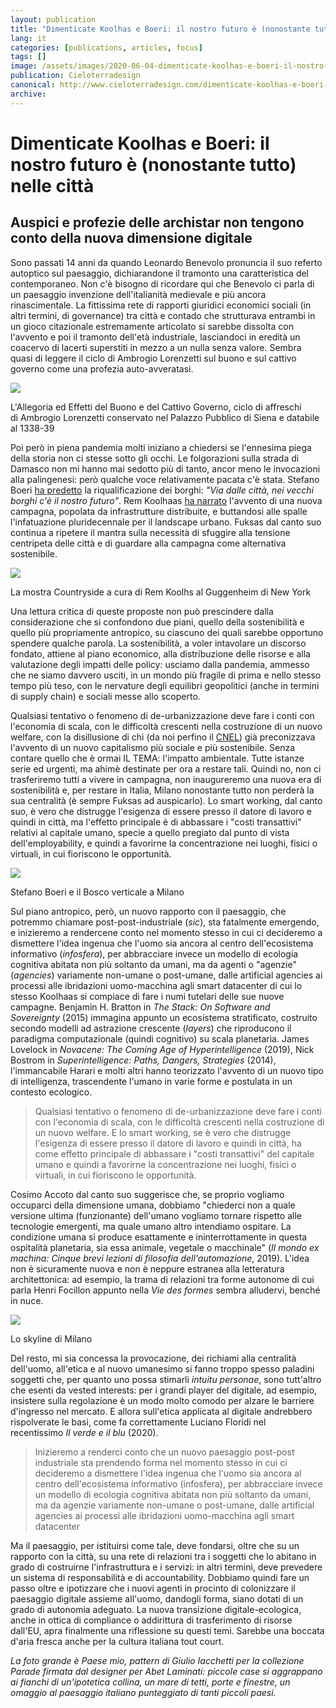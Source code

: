 ```yaml
---
layout: publication
title: "Dimenticate Koolhas e Boeri: il nostro futuro è (nonostante tutto) nelle città"
lang: it
categories: [publications, articles, focus]
tags: []
image: /assets/images/2020-06-04-dimenticate-koolhas-e-boeri-il-nostro-futuro-e-nonostante-tutto-nelle-citta.jpg
publication: Cieloterradesign
canonical: http://www.cieloterradesign.com/dimenticate-koolhas-e-boeri-il-nostro-futuro-e-nonostante-tutto-nelle-citta/
archive:
---
```


Dimenticate Koolhas e Boeri: il nostro futuro è (nonostante tutto) nelle città
==============================================================================

Auspici e profezie delle archistar non tengono conto della nuova dimensione digitale
------------------------------------------------------------------------------------

Sono passati 14 anni da quando Leonardo Benevolo pronuncia il suo referto autoptico sul paesaggio, dichiarandone il tramonto una caratteristica del contemporaneo. Non c'è bisogno di ricordare qui che Benevolo ci parla di un paesaggio invenzione dell'italianità medievale e più ancora rinascimentale. La fittissima rete di rapporti giuridici economici sociali (in altri termini, di governance) tra città e contado che strutturava entrambi in un gioco citazionale estremamente articolato si sarebbe dissolta con l'avvento e poi il tramonto dell'età industriale, lasciandoci in eredità un coacervo di lacerti superstiti in mezzo a un nulla senza valore. Sembra quasi di leggere il ciclo di Ambrogio Lorenzetti sul buono e sul cattivo governo come una profezia auto-avveratasi.

![](http://www.cieloterradesign.com/wp-content/uploads/2020/06/allegoria-del-cattivo-governo.jpg)

L'Allegoria ed Effetti del Buono e del Cattivo Governo, ciclo di affreschi di Ambrogio Lorenzetti conservato nel Palazzo Pubblico di Siena e databile al 1338-39

Poi però in piena pandemia molti iniziano a chiedersi se l'ennesima piega della storia non ci stesse sotto gli occhi. Le folgorazioni sulla strada di Damasco non mi hanno mai sedotto più di tanto, ancor meno le invocazioni alla palingenesi: però qualche voce relativamente pacata c'è stata. Stefano Boeri [ha predetto](https://rep.repubblica.it/pwa/intervista/2020/04/20/news/coronavirus_boeri_via_dalle_citta_nei_vecchi_borghi_c_e_il_nostro_futuro2-254557453/) la riqualificazione dei borghi: *"Via dalle città, nei vecchi borghi c'è il nostro futuro"*. Rem Koolhaas [ha narrato](https://rep.repubblica.it/pwa/robinson/2020/05/08/news/rem_koolhaas_la_campagna_ci_salvera_-255974364/) l'avvento di una nuova campagna, popolata da infrastrutture distribuite, e buttandosi alle spalle l'infatuazione pluridecennale per il landscape urbano. Fuksas dal canto suo continua a ripetere il mantra sulla necessità di sfuggire alla tensione centripeta delle città e di guardare alla campagna come alternativa sostenibile.

![](http://www.cieloterradesign.com/wp-content/uploads/2020/03/countryside-rem_koolhas-guggenheim-architettura4.jpg)

La mostra Countryside a cura di Rem Koolhs al Guggenheim di New York

Una lettura critica di queste proposte non può prescindere dalla considerazione che si confondono due piani, quello della sostenibilità e quello più propriamente antropico, su ciascuno dei quali sarebbe opportuno spendere qualche parola. La sostenibilità, a voler intavolare un discorso fondato, attiene al piano economico, alla distribuzione delle risorse e alla valutazione degli impatti delle policy: usciamo dalla pandemia, ammesso che ne siamo davvero usciti, in un mondo più fragile di prima e nello stesso tempo più teso, con le nervature degli equilibri geopolitici (anche in termini di supply chain) e sociali messe allo scoperto.

Qualsiasi tentativo o fenomeno di de-urbanizzazione deve fare i conti con l'economia di scala, con le difficoltà crescenti nella costruzione di un nuovo welfare, con la disillusione di chi (da noi perfino il [CNEL](https://www.cnel.it/Comunicazione-e-Stampa/Notizie/ArtMID/694/ArticleID/1196/%25E2%2580%259CIL-MONDO-CHE-VERR192%25E2%2580%259D-LIBRO-DEL-CNEL-CON-I-CONTRIBUTI-DI-ECONOMISTI-POLITICI-E-GIURISTI)) già preconizzava l'avvento di un nuovo capitalismo più sociale e più sostenibile. Senza contare quello che è ormai IL TEMA: l'impatto ambientale. Tutte istanze serie ed urgenti, ma ahimè destinate per ora a restare tali. Quindi no, non ci trasferiremo tutti a vivere in campagna, non inaugureremo una nuova era di sostenibilità e, per restare in Italia, Milano nonostante tutto non perderà la sua centralità (è sempre Fuksas ad auspicarlo). Lo smart working, dal canto suo, è vero che distrugge l'esigenza di essere presso il datore di lavoro e quindi in città, ma l'effetto principale è di abbassare i "costi transattivi" relativi al capitale umano, specie a quello pregiato dal punto di vista dell'employability, e quindi a favorirne la concentrazione nei luoghi, fisici o virtuali, in cui fioriscono le opportunità.

![](http://www.cieloterradesign.com/wp-content/uploads/2020/06/00-stefano-boeri-compleanno-oggetto-editoriale-800x600-1529314235.jpg)

Stefano Boeri e il Bosco verticale a Milano

Sul piano antropico, però, un nuovo rapporto con il paesaggio, che potremmo chiamare post-post-industriale (*sic*), sta fatalmente emergendo, e inizieremo a rendercene conto nel momento stesso in cui ci decideremo a dismettere l'idea ingenua che l'uomo sia ancora al centro dell'ecosistema informativo (*infosfera*), per abbracciare invece un modello di ecologia cognitiva abitata non più soltanto da umani, ma da agenti o "agenzie" (*agencies*) variamente non-umane o post-umane, dalle artificial agencies ai processi alle ibridazioni uomo-macchina agli smart datacenter di cui lo stesso Koolhaas si compiace di fare i numi tutelari delle sue nuove campagne. Benjamin H. Bratton in *The Stack: On Software and Sovereignty* (2015) immagina appunto un ecosistema stratificato, costruito secondo modelli ad astrazione crescente (*layers*) che riproducono il paradigma computazionale (quindi cognitivo) su scala planetaria. James Lovelock in *Novacene: The Coming Age of Hyperintelligence* (2019), Nick Bostrom in *Superintelligence: Paths, Dangers, Strategies* (2014), l'immancabile Harari e molti altri hanno teorizzato l'avvento di un nuovo tipo di intelligenza, trascendente l'umano in varie forme e postulata in un contesto ecologico.

> Qualsiasi tentativo o fenomeno di de-urbanizzazione deve fare i conti con l'economia di scala, con le difficoltà crescenti nella costruzione di un nuovo welfare. E lo smart working, se è vero che distrugge l'esigenza di essere presso il datore di lavoro e quindi in città, ha come effetto principale di abbassare i "costi transattivi" del capitale umano e quindi a favorirne la concentrazione nei luoghi, fisici o virtuali, in cui fioriscono le opportunità.

Cosimo Accoto dal canto suo suggerisce che, se proprio vogliamo occuparci della dimensione umana, dobbiamo "chiederci non a quale versione ultima (funzionante) dell'umano vogliamo tornare rispetto alle tecnologie emergenti, ma quale umano altro intendiamo ospitare. La condizione umana si produce esattamente e ininterrottamente in questa ospitalità planetaria, sia essa animale, vegetale o macchinale" (*Il mondo ex machina: Cinque brevi lezioni di filosofia dell'automazione*, 2019). L'idea non è sicuramente nuova e non è neppure estranea alla letteratura architettonica: ad esempio, la trama di relazioni tra forme autonome di cui parla Henri Focillon appunto nella *Vie des formes* sembra alludervi, benché in nuce.

![](http://www.cieloterradesign.com/wp-content/uploads/2020/06/unnamed.jpg)

Lo skyline di Milano

Del resto, mi sia concessa la provocazione, dei richiami alla centralità dell'uomo, all'etica e al nuovo umanesimo si fanno troppo spesso paladini soggetti che, per quanto uno possa stimarli *intuitu personae*, sono tutt'altro che esenti da vested interests: per i grandi player del digitale, ad esempio, insistere sulla regolazione è un modo molto comodo per alzare le barriere d'ingresso nel mercato. E allora sull'etica applicata al digitale andrebbero rispolverate le basi, come fa correttamente Luciano Floridi nel recentissimo *Il verde e il blu* (2020).

> Inizieremo a renderci conto che un nuovo paesaggio post-post industriale sta prendendo forma nel momento stesso in cui ci decideremo a dismettere l'idea ingenua che l'uomo sia ancora al centro dell'ecosistema informativo (infosfera), per abbracciare invece un modello di ecologia cognitiva abitata non più soltanto da umani, ma da agenzie variamente non-umane o post-umane, dalle artificial agencies ai processi alle ibridazioni uomo-macchina agli smart datacenter

Ma il paesaggio, per istituirsi come tale, deve fondarsi, oltre che su un rapporto con la città, su una rete di relazioni tra i soggetti che lo abitano in grado di costruirne l'infrastruttura e i servizi: in altri termini, deve prevedere un sistema di responsabilità e di accountability. Dobbiamo quindi fare un passo oltre e ipotizzare che i nuovi agenti in procinto di colonizzare il paesaggio digitale assieme all'uomo, dandogli forma, siano dotati di un grado di autonomia adeguato. La nuova transizione digitale-ecologica, anche in ottica di compliance o addirittura di trasferimento di risorse dall'EU, apra finalmente una riflessione su questi temi. Sarebbe una boccata d'aria fresca anche per la cultura italiana tout court.

*La foto grande è Paese mio, pattern di Giulio Iacchetti per la collezione Parade firmata dal designer per Abet Laminati: piccole case si aggrappano ai fianchi di un'ipotetica collina, un mare di tetti, porte e finestre, un omaggio al paesaggio italiano punteggiato di tanti piccoli paesi.*
